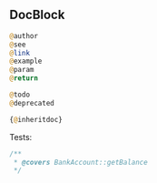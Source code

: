 DocBlock
-

````php
@author
@see
@link
@example
@param
@return

@todo
@deprecated

{@inheritdoc}
````

Tests:
````php
/**
 * @covers BankAccount::getBalance
 */
````
